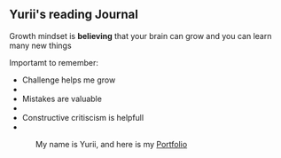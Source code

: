 ## Yurii's reading Journal

Growth mindset is **believing** that your brain can grow and you can learn many new things

Importamt to remember:
<ul>
<li>Challenge helps me grow<li/><li>Mistakes are valuable<li/><li>Constructive critiscism is helpfull<li/>
<ul/>
  
My name is Yurii, and here is my [Portfolio](https://yhluk.github.io/reading-notes/)

